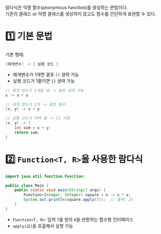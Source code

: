 람다식은 익명 함수(anonymous function)를 생성하는 문법이다.  
기존의 클래스 or 익명 클래스를 생성하지 않고도 함수를 간단하게 표현할 수 있다.
# 1️⃣ 기본 문법
기본 형태:
```java
(매개변수) -> { 실행 코드 }
```
- 매개변수가 1개면 괄호 `()` 생략 가능
- 실행 코드가 1줄이면 `{}` 생략 가능
```java
// 매개 변수가 1개일 때 -> 괄호 생략 가능
x -> x * x

// 매개 변수가 2개 -> 괄호 필수
(x, y) -> x + y

// 실행 코드가 여러 줄 -> {} 사용
(x, y) -> {
	int sum = x + y;
	return sum;
}
```
# 2️⃣ `Function<T, R>`을 사용한 람다식
```java
import java.util.function.Function;

public class Main {
	public static void main(String[] args) {
		Function<Integer, Integer> square = x -> x * x;
		System.out.println(square.apply(5));  // 출력: 25
	}
}
```
- `Function<T, R>`: 입력 `T`를 받아 `R`을 반환하는 함수형 인터페이스
- `apply(값)`을 호출해서 실행 가능